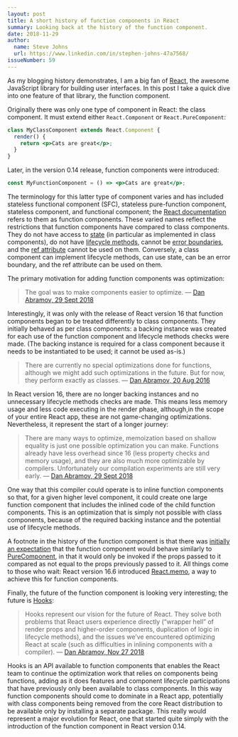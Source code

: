 ```yaml
---
layout: post
title: A short history of function components in React
summary: Looking back at the history of the function component.
date: 2018-11-29
author:
  name: Steve Johns
  url: https://www.linkedin.com/in/stephen-johns-47a7568/
issueNumber: 59
---
```


As my blogging history demonstrates, I am a big fan of [React](https://reactjs.org/), the awesome JavaScript library for building user interfaces. In this post I take a quick dive into one feature of that library, the function component.

Originally there was only one type of component in React: the class component. It must extend either `React.Component` or `React.PureComponent`:

```jsx
class MyClassComponent extends React.Component {
  render() {
    return <p>Cats are great</p>;
  }
}
```

Later, in the version 0.14 release, function components were introduced:

```jsx
const MyFunctionComponent = () => <p>Cats are great</p>;
```

The terminology for this latter type of component varies and has included stateless functional component (SFC), stateless pure-function component, stateless component, and functional component; the [React documentation](https://reactjs.org/docs/components-and-props.html#function-and-class-components) refers to them as function components. These varied names reflect the restrictions that function components have compared to class components. They do not have access to [state](https://reactjs.org/docs/state-and-lifecycle.html#adding-local-state-to-a-class) (in particular as implemented in class components), do not have [lifecycle methods](https://reactjs.org/docs/react-component.html#the-component-lifecycle), cannot be [error boundaries](https://reactjs.org/docs/error-boundaries.html), and the [ref attribute](https://reactjs.org/docs/refs-and-the-dom.html) cannot be used on them. Conversely, a class component can implement lifecycle methods, can use state, can be an error boundary, and the ref attribute can be used on them.

The primary motivation for adding function components was optimization:

> The goal was to make components easier to optimize.
> — [Dan Abramov, 29 Sept 2018](https://github.com/facebook/react/pull/13748#issuecomment-425667422)

Interestingly, it was only with the release of React version 16 that function components began to be treated differently to class components. They initially behaved as per class components: a backing instance was created for each use of the function component and lifecycle methods checks were made. (The backing instance is required for a class component because it needs to be instantiated to be used; it cannot be used as-is.)

> There are currently no special optimizations done for functions, although we might add such optimizations in the future. But for now, they perform exactly as classes.
> — [Dan Abramov, 20 Aug 2016](https://github.com/facebook/react/issues/5677#issuecomment-241190513)

In React version 16, there are no longer backing instances and no unnecessary lifecycle methods checks are made. This means less memory usage and less code executing in the render phase, although,in the scope of your entire React app, these are not game-changing optimizations. Nevertheless, it represent the start of a longer journey:

> There are many ways to optimize, memoization based on shallow equality is just one possible optimization you can make. Functions already have less overhead since 16 (less property checks and memory usage), and they are also much more optimizable by compilers. Unfortunately our compilation experiments are still very early.
> — [Dan Abramov, 29 Sept 2018](https://github.com/facebook/react/pull/13748#issuecomment-425667422)

One way that this compiler could operate is to inline function components so that, for a given higher level component, it could create one large function component that includes the inlined code of the child function components. This is an optimization that is simply not possible with class components, because of the required backing instance and the potential use of lifecycle methods.

A footnote in the history of the function component is that there was [initially an expectation](https://github.com/facebook/react/issues/5677) that the function component would behave similarly to [PureComponent](https://reactjs.org/docs/react-api.html#reactpurecomponent), in that it would only be invoked if the props passed to it compared as not equal to the props previously passed to it. All things come to those who wait: React version 16.6 introduced [React.memo](https://reactjs.org/docs/react-api.html#reactmemo), a way to achieve this for function components.

Finally, the future of the function component is looking very interesting; the future is [Hooks](https://reactjs.org/docs/hooks-intro.html):

> Hooks represent our vision for the future of React. They solve both problems that React users experience directly (“wrapper hell” of render props and higher-order components, duplication of logic in lifecycle methods), and the issues we’ve encountered optimizing React at scale (such as difficulties in inlining components with a compiler).
> — [Dan Abramov, Nov 27 2018](https://reactjs.org/blog/2018/11/27/react-16-roadmap.html)

Hooks is an API available to function components that enables the React team to continue the optimization work that relies on components being functions, adding as it does features and component lifecycle participations that have previously only been available to class components. In this way function components should come to dominate in a React app, potentially with class components being removed from the core React distribution to be available only by installing a separate package. This really would represent a major evolution for React, one that started quite simply with the introduction of the function component in React version 0.14.

